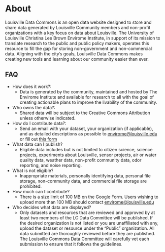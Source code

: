 # About

Louisville Data Commons is an open data website designed to store and share data generated by Louisville Community members and non-profit organizations with a key focus on data about Louisville. The University of Louisville Christina Lee Brown Envirome Institute, in support of its mission to translate research to the public and public policy makers, operates this resource to fill the gap for storing non-government and non-commercial data. Aligning with the city’s goals, Louisville Data Commons makes creating new tools and learning about our community easier than ever.


## FAQ

* How does it work?:
    * Data is generated by the community, maintained and hosted by The Envirome Institute and available for research to all with the goal of creating actionable plans to improve the livability of the community.
* Who owns the data?:
    * Shared data will be subject to the Creative Commons Attribution unless otherwise indicated.
* How do I contribute data?:
    * Send an email with your dataset, your organization (if applicable), and as detailed descriptions as possible to [envirome@louisville.edu](mailto:envirome@louisville.edu) or fill out [this form](https://docs.google.com/forms/d/e/1FAIpQLSf1ZEo_Dp4YkoEq1YTJHfNtXBZWy1l2SLG4c3hf1E4yjPFbmw/viewform?usp=sf_link)
* What data can I publish?
    * Eligible data includes but is not limited to citizen science, science projects, experiments about Louisville, sensor projects, air or water quality data, weather data, non-profit community data, odor reporting, and noise reporting.
* What is not eligible?
    * Inappropriate materials, personally identifying data, personal file storage, non-community data, and commercial file storage are prohibited.
* How much can I contribute?
    * There is a size limit of 100 MB on the Google Form. Users wishing to upload more than 100 MB should contact [envirome@louisville.edu](mailto:envirome@louisville.edu)
* Who decides what data are displayed?
    * Only datasets and resources that are reviewed and approved by at least two members of the LC Data Committee will be published. If the desired organization is not listed or you are unaffiliated with any, upload the dataset or resource under the “Public” organization. All data submitted are thoroughly reviewed before they are published. The Louisville Commons Data Committee will carefully vet each submission to ensure that it follows the guidelines. 
